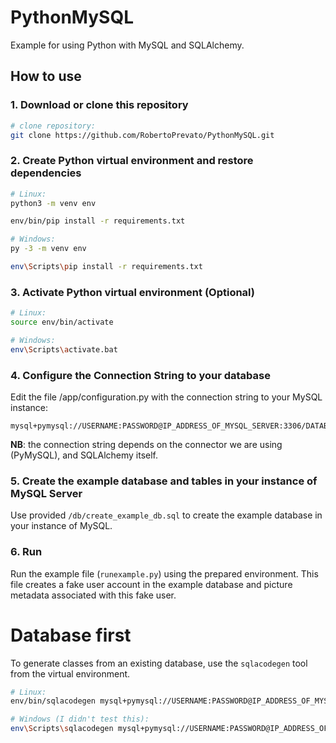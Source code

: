 # PythonMySQL
Example for using Python with MySQL and SQLAlchemy.

## How to use

### 1. Download or clone this repository
```bash
# clone repository:
git clone https://github.com/RobertoPrevato/PythonMySQL.git
```

### 2. Create Python virtual environment and restore dependencies

```bash
# Linux:
python3 -m venv env

env/bin/pip install -r requirements.txt
```

```bash
# Windows:
py -3 -m venv env

env\Scripts\pip install -r requirements.txt
```

### 3. Activate Python virtual environment (Optional)

```bash
# Linux:
source env/bin/activate
```

```bash
# Windows:
env\Scripts\activate.bat
```

### 4. Configure the Connection String to your database
Edit the file /app/configuration.py with the connection string to your MySQL instance:

```
mysql+pymysql://USERNAME:PASSWORD@IP_ADDRESS_OF_MYSQL_SERVER:3306/DATABASE_NAME
```

**NB**: the connection string depends on the connector we are using (PyMySQL), and SQLAlchemy itself.

### 5. Create the example database and tables in your instance of MySQL Server
Use provided `/db/create_example_db.sql` to create the example database in your instance of MySQL.

### 6. Run
Run the example file (`runexample.py`) using the prepared environment. This file creates a fake user account in the example database and picture metadata associated with this fake user.

# Database first
To generate classes from an existing database, use the `sqlacodegen` tool from the virtual environment.

```bash
# Linux:
env/bin/sqlacodegen mysql+pymysql://USERNAME:PASSWORD@IP_ADDRESS_OF_MYSQL_SERVER:3306/DATABASE_NAME > entities.py

# Windows (I didn't test this):
env\Scripts\sqlacodegen mysql+pymysql://USERNAME:PASSWORD@IP_ADDRESS_OF_MYSQL_SERVER:3306/DATABASE_NAME > entities.py
```
